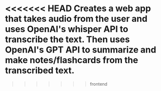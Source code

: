 <<<<<<< HEAD
Creates a web app that takes audio from the user and uses OpenAI's whisper API to transcribe the text. Then uses OpenAI's GPT API to summarize and make notes/flashcards from the transcribed text.
=======

>>>>>>> frontend
